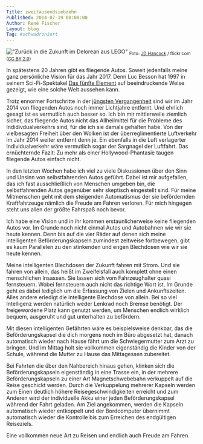 ```yaml
---
Title: zweitausendsiebzehn
Published: 2014-07-19 00:00:00
Author: René Fischer
Layout: blog
Tag: #schwadroniert
---
```

!["Zurück in die Zukunft im Delorean aus LEGO"](2014-07-19-23-12-19.jpg)
<sub>Foto: [JD Hancock](https://www.flickr.com/photos/jdhancock/) / flickr.com ([CC BY 2.0](https://creativecommons.org/licenses/by/2.0/))</sub>

In spätestens 20 Jahren gibt es fliegende Autos. Soweit jedenfalls meine ganz persönliche Vision für das Jahr 2017. Denn Luc Besson hat 1997 in seinem Sci-Fi-Spektakel [Das fünfte Element](https://de.wikipedia.org/wiki/Das_f%C3%BCnfte_Element) auf beeindruckende Weise gezeigt, wie eine solche Welt aussehen kann.

Trotz ennormer Fortschritte in der [jüngsten Vergangenheit](http://www.foerderland.de/digitale-wirtschaft/netzwertig/news/artikel/googles-autonomes-fahrzeug-die-zukunft-des-automobils-aber-nicht-die-zukunft-der-mobilitaet/) sind wir im Jahr 2014 von fliegenden Autos noch immer Lichtjahre entfernt. Und ehrlich gesagt ist es vermutlich auch besser so. Ich bin mir mittlerweile ziemlich sicher, das fliegende Autos nicht das Allheilmittel für die Probleme des Indidivdualverkehrs sind, für die ich sie damals gehalten habe. Von der vielbesagten Freiheit über den Wolken ist der überreglimentierte Luftverkehr im Jahr 2014 weiter entfernt denn je. Ein ebenfalls in die Luft verlagerter Individualverkehr wäre vermutlich sogar der Sargnagel der Luftfahrt. Das ernüchternde Fazit: Zu mehr als einer Hollywood-Phantasie taugen fliegende Autos einfach nicht.

In den letzten Wochen habe ich viel zu viele Diskussionen über den Sinn und Unsinn von selbstfahrenden Autos geführt. Dabei ist mir aufgefallen, das ich fast ausschließlich von Menschen umgeben bin, die selbstfahrenden Autos gegenüber sehr skeptisch eingestellt sind. Für meine Mitmenschen geht mit dem steigenden Automatismus der sie befördernden Kraftfahrzeuge nämlich die Freude am Fahren verloren. Für mich hingegen steht uns allen der größte Fahrspaß noch bevor.

Ich habe eine Vision und in ihr kommen erstaunlicherweise keine fliegenden Autos vor. Im Grunde noch nicht einmal Autos und Autobahnen wie wir sie heute kennen. Denn bis auf die vier Räder auf denen sich meine intelligenten Beförderungskapseln zumindest zeitweise fortbewegen, gibt es kaum Parallelen zu den stinkenden und engen Blechdosen wie wir sie heute kennen.

Meine intelligenten Blechdosen der Zukunft fahren mit Strom. Und sie fahren von allein, das heißt im Zweifelsfall auch komplett ohne einen menschlichen Insassen. Sie lassen sich vom Fahrzeughalter quasi fernsteuern. Wobei fernsteuern auch nicht das richtige Wort ist. Im Grunde geht es dabei lediglich um die Erfassung von Zielen und Ankunftszeiten. Alles andere erledigt die intelligente Blechdose von allein. Bei so viel Intelligenz werden natürlich weder Lenkrad noch Bremse benötigt. Der freigewordene Platz kann genutzt werden, um Menschen endlich wirklich bequem, ausgeruht und gut unterhalten zu befördern.

Mit diesen intelligenten Gefährten wäre es beispielsweise denkbar, das die Beförderungskapsel die dich morgens noch im Büro abgesetzt hat, danach automatisch wieder nach Hause fährt um die Schwiegermutter zum Arzt zu bringen. Und im Mittag holt sie vollkommen eigenständig die Kinder von der Schule, während die Mutter zu Hause das Mittagessen zubereitet.

Bei Fahrten die über den Nahbereich hinaus gehen, klinken sich die Beförderungskapseln eigenständig in eine Trasse ein, in der mehrere Beförderungskapseln zu einer Art Magnetschwebebahn verkuppelt auf die Reise geschickt werden. Durch die Verkuppelung mehrerer Kapseln werden zum Einen deutlich höhere Reisegeschwindigkeiten erreicht und zum Anderen wird der individuelle Akku einer jeden Beförderungskapsel während der Fahrt geladen. Am Ziel angekommen, werden die Kapseln automatisch wieder entkoppelt und der Bordcomputer übernimmt automatisch wieder die Kontrolle bis zum Erreichen des endgültigen Reiseziels.

Eine vollkommen neue Art zu Reisen und endlich auch Freude am Fahren.
